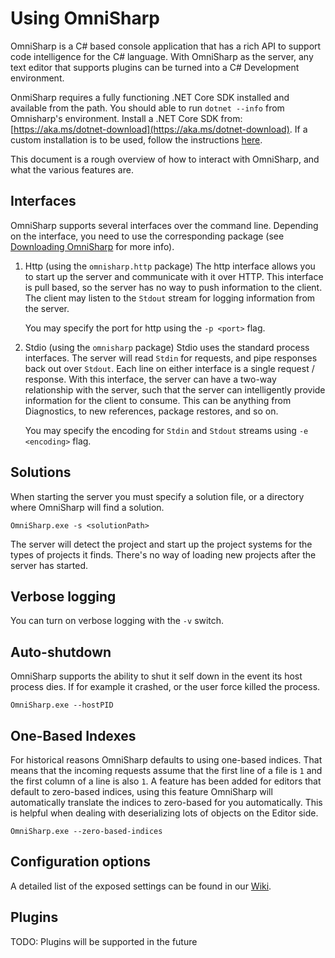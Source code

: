 # Using OmniSharp

OmniSharp is a C# based console application that has a rich API to support code intelligence for the C# language.  With OmniSharp as the server, any text editor that supports plugins can be turned into a C# Development environment.

OnmiSharp requires a fully functioning .NET Core SDK installed and available from the path. You should able to run `dotnet --info` from Omnisharp's environment. Install a .NET Core SDK from: [https://aka.ms/dotnet-download](https://aka.ms/dotnet-download). If a custom installation is to be used, follow the instructions [here](https://docs.microsoft.com/en-us/dotnet/core/install/macos#download-and-manually-install).

This document is a rough overview of how to interact with OmniSharp, and what the various features are.

## Interfaces
OmniSharp supports several interfaces over the command line. Depending on the interface, you need to use the corresponding package (see [Downloading OmniSharp](https://github.com/OmniSharp/omnisharp-roslyn/blob/master/README.md#downloading-omnisharp) for more info).

1. Http (using the `omnisharp.http` package)
  The http interface allows you to start up the server and communicate with it over HTTP.  This interface is pull based, so the server has no way to push information to the client.  The client may listen to the `Stdout` stream for logging information from the server.

    You may specify the port for http using the `-p <port>` flag.
2. Stdio (using the `omnisharp` package)
  Stdio uses the standard process interfaces.  The server will read `Stdin` for requests, and pipe responses back out over `Stdout`.  Each line on either interface is a single request / response.  With this interface, the server can have a two-way relationship with the server, such that the server can intelligently provide information for the client to consume.  This can be anything from Diagnostics, to new references, package restores, and so on.

    You may specify the encoding for `Stdin` and `Stdout` streams using `-e <encoding>` flag.

## Solutions
When starting the server you must specify a solution file, or a directory where OmniSharp will find a solution.

    OmniSharp.exe -s <solutionPath>

The server will detect the project and start up the project systems for the types of projects it finds. There's no way of loading new projects after the server has started.

## Verbose logging
You can turn on verbose logging with the `-v` switch.

## Auto-shutdown
OmniSharp supports the ability to shut it self down in the event its host process dies.  If for example it crashed, or the user force killed the process.

    OmniSharp.exe --hostPID

## One-Based Indexes
For historical reasons OmniSharp defaults to using one-based indices.   That means that the incoming requests assume that the first line of a file is `1` and the first column of a line is also `1`.  A feature has been added for editors that default to zero-based indices, using this feature OmniSharp will automatically translate the indices to zero-based for you automatically.  This is helpful when dealing with deserializing lots of objects on the Editor side.

    OmniSharp.exe --zero-based-indices

## Configuration options

A detailed list of the exposed settings can be found in our [Wiki](https://github.com/OmniSharp/omnisharp-roslyn/wiki/Configuration-Options).


## Plugins
TODO: Plugins will be supported in the future

